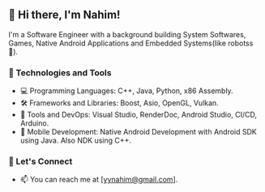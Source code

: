 

## 👋 Hi there, I'm Nahim!

I'm a  Software Engineer with a background building System Softwares, Games, Native Android Applications and Embedded Systems(like robotss 🤖).

### 🔧 Technologies and Tools

- 💻 Programming Languages: C++, Java, Python, x86 Assembly.
- 🛠️ Frameworks and Libraries: Boost, Asio, OpenGL, Vulkan.
- 🧰 Tools and DevOps: Visual Studio, RenderDoc, Android Studio, CI/CD, Arduino.
- 🤖 Mobile Development: Native Android Development with Android SDK using Java. Also NDK using C++.

### 💬 Let's Connect

- 📫 You can reach me at [yynahim@gmail.com].
